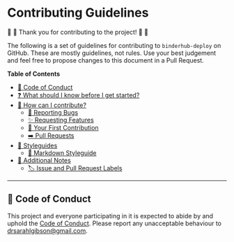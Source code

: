 # Contributing Guidelines

:space_invader: :tada: Thank you for contributing to the project! :tada: :space_invader:

The following is a set of guidelines for contributing to `binderhub-deploy` on GitHub.
These are mostly guidelines, not rules.
Use your best judgement and feel free to propose changes to this document in a Pull Request.

**Table of Contents**

- [:purple_heart: Code of Conduct](#purple_heart-code-of-conduct)
- [:question: What should I know before I get started?](#question-what-should-i-know-before-i-get-started)
- [:gift: How can I contribute?](#gift-how-can-i-contribute)
  - [:bug: Reporting Bugs](#bug-reporting-bugs)
  - [:sparkles: Requesting Features](#sparkles-requesting-features)
  - [:hatching_chick: Your First Contribution](#hatching_chick-your-first-contribution)
  - [:arrow_right: Pull Requests](#arrow_right-pull-requests)
- [:art: Styleguides](#art-styleguides)
  - [:pencil: Markdown Styleguide](#pencil-markdown-styleguide)
- [:notebook: Additional Notes](#notebook-additional-notes)
  - [:label: Issue and Pull Request Labels](#label-issue-and-pull-request-labels)

---

## :purple_heart: Code of Conduct

This project and everyone participating in it is expected to abide by and uphold the [Code of Conduct](CODE_OF_CONDUCT.md).
Please report any unacceptable behaviour to [drsarahlgibson@gmail.com](mailto:drsarahlgibson@gmail.com).
